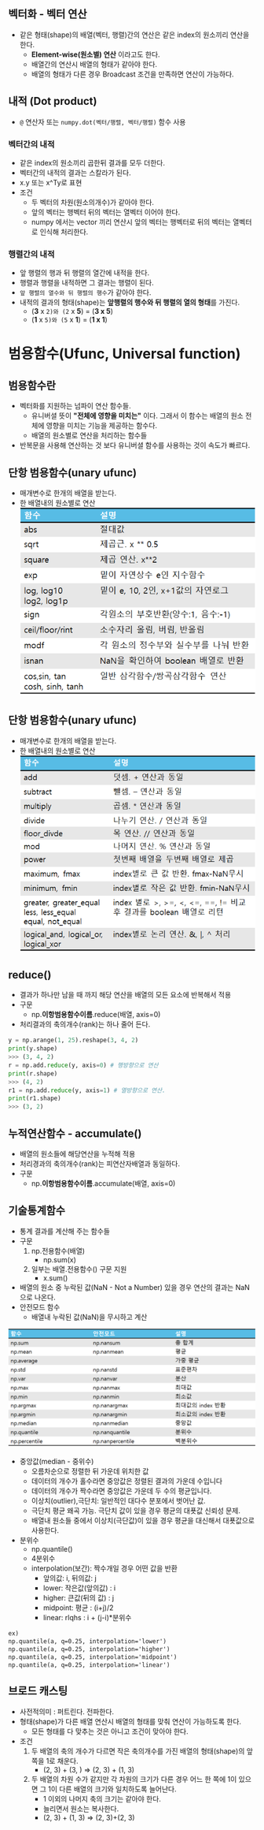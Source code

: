 ## 벡터화 - 벡터 연산
- 같은 형태(shape)의 배열(벡터, 행렬)간의 연산은 같은 index의 원소끼리 연산을 한다. 
    - **Element-wise(원소별) 연산** 이라고도 한다.
    - 배열간의 연산시 배열의 형태가 같아야 한다.
    - 배열의 형태가 다른 경우 Broadcast 조건을 만족하면 연산이 가능하다.

## 내적 (Dot product)
- `@` 연산자 또는 `numpy.dot(벡터/행렬, 벡터/행렬)`  함수 사용

### 벡터간의 내적
- 같은 index의 원소끼리 곱한뒤 결과를 모두 더한다.
- 벡터간의 내적의 결과는 스칼라가 된다.
- x.y 또는 x^Ty로 표현
- 조건
	- 두 벡터의 차원(원소의개수)가 같아야 한다.
	- 앞의 벡터는 행벡터 뒤의 벡터는 열벡터 이어야 한다.
	- numpy 에서는 vector 끼리 연산시 앞의 벡터는 행벡터로 뒤의 벡터는 열벡터로 인식해 처리한다.

### 행렬간의 내적
- 앞 행렬의 행과 뒤 행렬의 열간에 내적을 한다.
- 행렬과 행렬을 내적하면 그 결과는 행렬이 된다.
- ```앞 행렬의 열수와 뒤 행렬의 행수```가 같아야 한다.
- 내적의 결과의 형태(shape)는 **앞행렬의 행수와 뒤 행렬의 열의 형태**를 가진다.
	- (**3** x ```2)와 (2``` x **5**) = (**3 x 5**)
	- (**1** x ```5)와 (5``` x **1**) = (**1 x 1**)  

# 범용함수(Ufunc, Universal function)
## 범용함수란
- 벡터화를 지원하는 넘파이 연산 함수들.
	- 유니버셜 뜻이 **"전체에 영향을 미치는"** 이다. 그래서 이 함수는 배열의 원소 전체에 영향을 미치는 기능을 제공하는 함수다.
	- 배열의 원소별로 연산을 처리하는 함수들
- 반복문을 사용해 연산하는 것 보다 유니버셜 함수를 사용하는 것이 속도가 빠르다.	
## 단항 범용함수(unary ufunc)
- 매개변수로 한개의 배열을 받는다.
- 한 배열내의 원소별로 연산  
![image](/images/unary.png)

## 단항 범용함수(unary ufunc)
- 매개변수로 한개의 배열을 받는다.
- 한 배열내의 원소별로 연산  
![image](/images/polynomial.png)

## reduce()
- 결과가 하나만 남을 때 까지 해당 연산을 배열의 모든 요소에 반복해서 적용
- 구문
	- np.**이항범용함수이름**.reduce(배열, axis=0)
- 처리결과의 축의개수(rank)는 하나 줄어 든다.
```python
y = np.arange(1, 25).reshape(3, 4, 2)
print(y.shape)
>>> (3, 4, 2)
r = np.add.reduce(y, axis=0) # 행방향으로 연산
print(r.shape)
>>> (4, 2)
r1 = np.add.reduce(y, axis=1) # 열방향으로 연산.
print(r1.shape)
>>> (3, 2)
```
	
## 누적연산함수 - accumulate()
- 배열의 원소들에 해당연산을 누적해 적용
- 처리경과의 축의개수(rank)는 피연산자배열과 동일하다.
- 구문
	- np.**이항범용함수이름**.accumulate(배열, axis=0)	
	
## 기술통계함수
- 통계 결과를 계산해 주는 함수들
- 구문
    1. np.전용함수(배열)
        - np.sum(x)
    2. 일부는 배열.전용함수() 구문 지원
        - x.sum()
- 배열의 원소 중 누락된 값(NaN - Not a Number) 있을 경우 연산의 결과는 NaN으로 나온다.        
- 안전모드 함수
    - 배열내 누락된 값(NaN)을 무시하고 계산

![image](/images/01.png)	


- 중앙값(median - 중위수)
    - 오름차순으로 정렬한 뒤 가운데 위치한 값
    - 데이터의 개수가 홀수라면 중앙값은 정렬된 결과의 가운데 수입니다
    - 데이터의 개수가 짝수라면 중앙값은 가운데 두 수의 평균입니다.
	- 이상치(outlier),극단치: 일반적인 대다수 분포에서 벗어난 값.
	- 극단치 평균 왜곡 가능. 극단치 값이 있을 경우 평균의 대푯값 신뢰성 문제.
    - 배열내 원소들 중에서 이상치(극단값)이 있을 경우 평균을 대신해서 대푯값으로 사용한다.
- 분위수
    - np.quantile()
    - 4분위수
	- interpolation(보간): 짝수개일 경우 어떤 값을 반환
		- 앞의값: i, 뒤의값: j
		- lower: 작은값(앞의값) : i
		- higher: 큰값(뒤의 값) : j
		- midpoint: 평균 : (i+j)/2
		- linear: rlqhs : i + (j-i)*분위수
```
ex)
np.quantile(a, q=0.25, interpolation='lower')
np.quantile(a, q=0.25, interpolation='higher')
np.quantile(a, q=0.25, interpolation='midpoint')
np.quantile(a, q=0.25, interpolation='linear')
```

## 브로드 캐스팅
- 사전적의미 : 퍼트린다. 전파한다. 
- 형태(shape)가 다른 배열 연산시 배열의 형태를 맞춰 연산이 가능하도록 한다.
	- 모든 형태를 다 맞추는 것은 아니고 조건이 맞아야 한다.
- 조건
    1. 두 배열의 축의 개수가 다르면 작은 축의개수를 가진 배열의 형태(shape)의 앞쪽을 1로 채운다.
		- (2, 3)  + (3, ) => (2, 3) + (1, 3)
    2. 두 배열의 차원 수가 같지만 각 차원의 크기가 다른 경우 어느 한 쪽에 1이 있으면 그 1이 다른 배열의 크기와 일치하도록 늘어난다.
        - 1 이외의 나머지 축의 크기는 같아야 한다.
        - 늘리면서 원소는 복사한다.
        - (2, 3) + (1, 3) => (2, 3)+(2, 3)